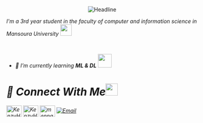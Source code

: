 
<div align=center> 
         <img src="https://readme-typing-svg.herokuapp.com?color=%edb0fc&size=32&center=true&vCenter=true&width=600&height=50&lines=Hi,+I'm+Kenzy+Hassan+Gomaa+%F0%9F%91%8B;Passionate+Data+Scientist;Python+language+Enthusiast" alt="Headline" /> 
     </div> 
<p> 
   <em> 
     I'm a 3rd year student in the faculty of computer and information science in Mansoura University   
      <img src="https://github.com/TheDudeThatCode/TheDudeThatCode/blob/master/Assets/Developer.gif" width="30px"> 
 </p> 
<br> 

- 🌱 I’m currently learning **ML & DL**&nbsp;<img src="https://github.com/TheDudeThatCode/TheDudeThatCode/blob/master/Assets/Designer.gif" width="36px">  <br> 


<h1 align="left">💬 Connect With Me<img src="https://github.com/TheDudeThatCode/TheDudeThatCode/blob/master/Assets/Handshake.gif" height="32px"></h1> 
  
<p align="left">
<a href="https://www.linkedin.com/in/kenzy-hassan-gomaa-00131024a" target="blank"><img align="center" src="https://raw.githubusercontent.com/rahuldkjain/github-profile-readme-generator/master/src/images/icons/Social/linked-in-alt.svg" alt="KenzyHassan" height="30" width="40" /></a>
<a href="https://www.kaggle.com/kenzyhassangomaa/Home?isEditing=False&verifyPhone=False" target="blank"><img align="center" src="https://raw.githubusercontent.com/rahuldkjain/github-profile-readme-generator/master/src/images/icons/Social/kaggle.svg" alt="KenzyHassan" height="30" width="40" /></a>
<a href="https://www.facebook.com/kenzyhassan.gomaa?mibextid=ZbWKwL" target="blank"><img align="center" src="https://raw.githubusercontent.com/rahuldkjain/github-profile-readme-generator/master/src/images/icons/Social/facebook.svg" alt="menna elsahy" height="30" width="40" /></a>
 <a href="mailto:kenzyhassan@std.mans.edu.eg"><img alt="Email" src="https://img.shields.io/badge/Email-kenzyhassan@std.mans.edu.eg-blue?style=flat-square&logo=gmail"></a><br> 
